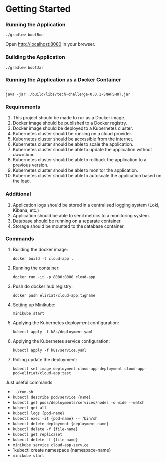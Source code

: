 # Getting Started

### Running the Application

```
./gradlew bootRun
```

Open [http://localhost:8080](http://localhost:8080) in your browser.

### Building the Application

```
./gradlew bootJar
```

### Running the Application as a Docker Container

```
...
java -jar ./build/libs/tech-challenge-0.0.1-SNAPSHOT.jar
```

### Requirements

1. This project should be made to run as a Docker image.
2. Docker image should be published to a Docker registry.
3. Docker image should be deployed to a Kubernetes cluster.
4. Kubernetes cluster should be running on a cloud provider.
5. Kubernetes cluster should be accessible from the internet.
6. Kubernetes cluster should be able to scale the application.
7. Kubernetes cluster should be able to update the application without downtime.
8. Kubernetes cluster should be able to rollback the application to a previous version.
9. Kubernetes cluster should be able to monitor the application.
10. Kubernetes cluster should be able to autoscale the application based on the load.

### Additional
1. Application logs should be stored in a centralised logging system (Loki, Kibana, etc.)
2. Application should be able to send metrics to a monitoring system.
3. Database should be running on a separate container.
4. Storage should be mounted to the database container.

### Commands

1. Building the docker image:

   `docker build -t cloud-app .`
2. Running the container:

   `docker run -it -p 8080:8080 cloud-app`
3. Push do docker hub registry:

   `docker push eliriat/cloud-app:tagname`
4. Setting up Minikube:

   `minikube start`
5. Applying the Kubernetes deployment configuration:

   `kubectl apply -f k8s/deployment.yaml`
6. Applying the Kubernetes service configuration:

   `kubectl apply -f k8s/service.yaml`
7. Rolling update the deployment:

   `kubectl set image deployment cloud-app-deployment cloud-app-pod=eliriat/cloud-app:test`

Just useful commands

   - ` ./run.sh`
   - `kubectl describe pod/service {name}`
   - `kubectl get pods/deployments/services/nodes -o wide --watch`
   - `kubectl get all`
   - `kubectl logs {pod-name}`
   - `kubectl exec -it {pod-name} -- /bin/sh`
   - `kubectl delete deployment {deployment-name}`
   - `kubectl delete -f {file-name}`
   - `kubectl get replicaset`
   - `kubectl delete -f {file-name}`
   - `minikube service cloud-app-service`
   - `kubectl create namespace {namespace-name}
   - `minikube start`
